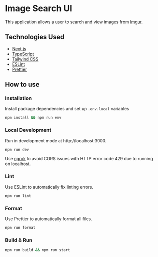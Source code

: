 # Image Search UI

This application allows a user to search and view images from [Imgur](https://imgur.com/).

## Technologies Used

- [Next.js](https://nextjs.org/)
- [TypeScript](https://www.typescriptlang.org/)
- [Tailwind CSS](https://tailwindcss.com/)
- [ESLint](https://eslint.org/)
- [Prettier](https://prettier.io/)

## How to use

### Installation

Install package dependencies and set up `.env.local` variables

```bash
npm install && npm run env
```

### Local Development

Run in development mode at http://localhost:3000.

```bash
npm run dev
```

Use [ngrok](https://ngrok.com/docs/getting-started) to avoid CORS issues with HTTP error code 429 due to running on localhost.

### Lint

Use ESLint to automatically fix linting errors.

```bash
npm run lint
```

### Format

Use Prettier to automatically format all files.

```bash
npm run format
```

### Build & Run

```bash
npm run build && npm run start
```
